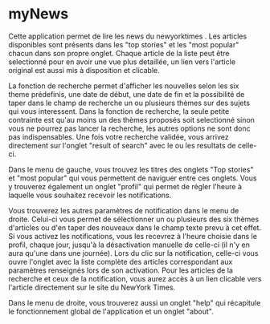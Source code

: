 # myNews
Cette application permet de lire les news du  newyorktimes .
Les articles disponibles sont présents dans les "top stories" et les "most popular" chacun dans son propre onglet.
Chaque article de la liste peut être selectionné pour en avoir une vue plus detaillée, un lien vers l'article original est aussi mis à disposition et clicable.

La fonction de recherche permet d'afficher les nouvelles selon les six theme prédefinis, une date de début, une date de fin et la possibilité de taper dans le champ de recherche un ou plusieurs thèmes sur des sujets qui vous interessent.
Dans la fonction de recherche, la seule petite contrainte est qu'au moins un des thèmes proposés soit selectionné sinon vous ne pourrez pas lancer la recherche, les autres options ne sont donc pas indispensables.
Une fois votre recherche validée, vous arrivez directement sur l'onglet "result of search" avec le ou les resultats de celle-ci.

Dans le menu de gauche, vous trouvez les titres des onglets "Top stories" et "most popular" qui vous permettent de naviguer entre ces onglets. Vous y trouverez également un onglet "profil" qui permet de régler l'heure à laquelle vous souhaitez recevoir les notifications.

Vous trouverez les autres paramètres de notification dans le menu de droite. Celui-ci vous permet de sélectionner un ou plusieurs des six thèmes d'articles ou d'en taper des nouveaux dans le champ texte prevu à cet effet. Si vous activez les notifications, vous les recevrez à l'heure choisie dans le profil, chaque jour, jusqu'à la désactivation manuelle de celle-ci (il n'y en aura qu'une dans une journée).
Lors du clic sur la notification, celle-ci vous ouvre l'onglet avec la liste complète des articles correspondant aux paramètres renseignés lors de son activation.
Pour les articles de la recherche et ceux de la notification, vous aurez accès à un lien clicable vers l'article directement sur le site du NewYork Times.

Dans le menu de droite, vous trouverez aussi un onglet "help" qui récapitule le fonctionnement global de l'application et un onglet "about".
